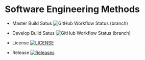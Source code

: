 # Software Engineering Methods
* Master Build Satus ![GitHub Workflow Status (branch)](https://img.shields.io/github/actions/workflow/status/LJ101001/sem/main.yml?branch=develop)

* Develop Build Satus ![GitHub Workflow Status (branch)](https://img.shields.io/github/actions/workflow/status/LJ101001/sem/main.yml?branch=master)

* License [![LICENSE](https://img.shields.io/github/license/LJ101001/sem.svg?style=flat-square)](https://github.com/LJ101001/sem/blob/master/LICENSE)

* Release [![Releases](https://img.shields.io/github/release/LJ101001/sem/all.svg?style=flat-square)](https://github.com/<LJ101001/sem/releases)

